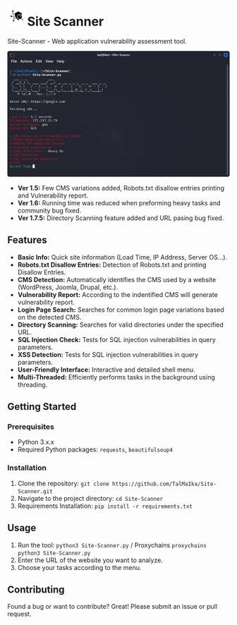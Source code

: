 # ![icon](src/icons8-security-scan-45.png)Site Scanner

Site-Scanner - Web application vulnerability assessment tool.

![Site-Scanner](Ver1.7.5.png)

- **Ver 1.5:** Few CMS variations added, Robots.txt disallow entries printing and Vulnerability report.
- **Ver 1.6:** Running time was reduced when preforming heavy tasks and community bug fixed.
- **Ver 1.7.5:** Directory Scanning feature added and URL pasing bug fixed.


## Features

- **Basic Info:** Quick site information (Load Time, IP Address, Server OS...).
- **Robots.txt Disallow Entries:** Detection of Robots.txt and printing Disallow Entries.
- **CMS Detection:** Automatically identifies the CMS used by a website (WordPress, Joomla, Drupal, etc.).
- **Vulnerability Report:** According to the indentified CMS will generate vulnerability report.
- **Login Page Search:** Searches for common login page variations based on the detected CMS.
- **Directory Scanning:** Searches for valid directories under the specified URL.
- **SQL Injection Check:** Tests for SQL injection vulnerabilities in query parameters.
- **XSS Detection:** Tests for SQL injection vulnerabilities in query parameters.
- **User-Friendly Interface:** Interactive and detailed shell menu.
- **Multi-Threaded:** Efficiently performs tasks in the background using threading.


## Getting Started

### Prerequisites

- Python 3.x.x
- Required Python packages: `requests`, `beautifulsoup4`

### Installation

1. Clone the repository: `git clone https://github.com/TalMaIka/Site-Scanner.git`
2. Navigate to the project directory: `cd Site-Scanner`
3. Requirements Installation: `pip install -r requirements.txt`

## Usage

1. Run the tool: `python3 Site-Scanner.py` / Proxychains `proxychains python3 Site-Scanner.py`
2. Enter the URL of the website you want to analyze.
3. Choose your tasks according to the menu.

## Contributing

Found a bug or want to contribute? Great! Please submit an issue or pull request.
